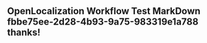 <properties
ms.topic="hero-topic"
ms.test1="hero-topic"
ms.test2="test"/>

## OpenLocalization Workflow Test MarkDown fbbe75ee-2d28-4b93-9a75-983319e1a788 thanks!
